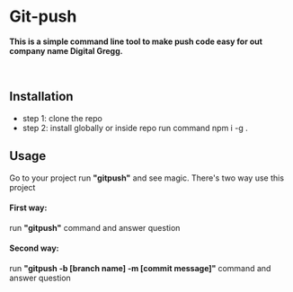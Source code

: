 <h1> Git-push </h1>
<p>
  <b >This is a simple command line tool to make push code easy for out company name Digital Gregg.</b>
</p>

<br/>

## Installation
* step 1: clone the repo
* step 2: install globally or inside repo run command npm i -g .

## Usage
Go to your project run <b>"gitpush"</b> and see magic. There's two way use this project

<h4>First way:</h4> 
run <b>"gitpush"</b> command and answer question
<h4>Second way:</h4> 
run <b>"gitpush -b [branch name] -m [commit message]" </b> command and answer question
